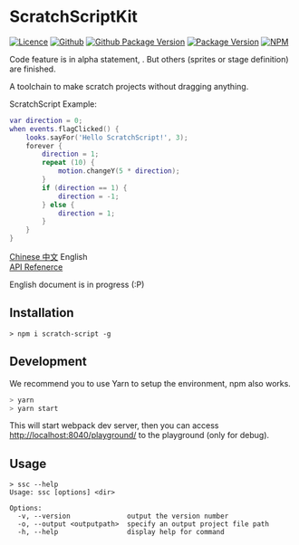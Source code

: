 # ScratchScriptKit

[![Licence](https://img.shields.io/github/license/Steve-xmh/scratch-script?style=flat-square)](https://github.com/Steve-xmh/scratch-script/blob/master/LICENCE)
[![Github](https://img.shields.io/github/repo-size/Steve-xmh/scratch-script?style=flat-square)](https://github.com/Steve-xmh/scratch-script)
[![Github Package Version](https://img.shields.io/github/package-json/v/Steve-xmh/scratch-script?label=dev&style=flat-square)](https://github.com/Steve-xmh/scratch-script)
[![Package Version](https://img.shields.io/npm/v/scratch-script?style=flat-square)](https://www.npmjs.com/package/scratch-script)
[![NPM](https://img.shields.io/bundlephobia/min/scratch-script?style=flat-square)](https://www.npmjs.com/package/scratch-script)

Code feature is in alpha statement, . But others (sprites or stage definition) are finished.

A toolchain to make scratch projects without dragging anything.

ScratchScript Example:
```lua
var direction = 0;
when events.flagClicked() {
    looks.sayFor('Hello ScratchScript!', 3);
    forever {
        direction = 1;
        repeat (10) {
            motion.changeY(5 * direction);
        }
        if (direction == 1) {
            direction = -1;
        } else {
            direction = 1;
        }
    }
}
```

[Chinese 中文](./README-CN.md) English  
[API Refenerce](./API.md)  

English document is in progress (:P)

## Installation

```shell
> npm i scratch-script -g
```

## Development

We recommend you to use Yarn to setup the environment, npm also works.

```bash
> yarn
> yarn start
```

This will start webpack dev server, then you can access [http://localhost:8040/playground/](http://localhost:8040/playground/) to the playground (only for debug).

## Usage

```shell
> ssc --help
Usage: ssc [options] <dir>

Options:
  -v, --version              output the version number
  -o, --output <outputpath>  specify an output project file path
  -h, --help                 display help for command
```
